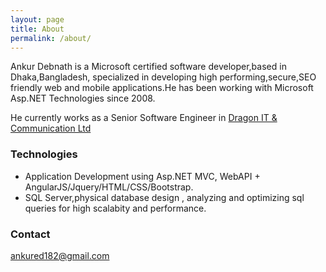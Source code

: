 ```yaml
---
layout: page
title: About
permalink: /about/
---
```

Ankur Debnath is a Microsoft certified software developer,based in Dhaka,Bangladesh, specialized in developing high performing,secure,SEO friendly web and mobile applications.He has been working with Microsoft Asp.NET Technologies since 2008.

He currently works as a Senior Software Engineer in [Dragon IT & Communication Ltd](http://www.ditcl-dragonbd.com)

### Technologies
 
* Application Development using Asp.NET MVC, WebAPI + AngularJS/Jquery/HTML/CSS/Bootstrap.
* SQL Server,physical database design , analyzing and optimizing sql queries for high scalabity and performance.

### Contact 

[ankured182@gmail.com](mailto:ankured182@gmail.com)
